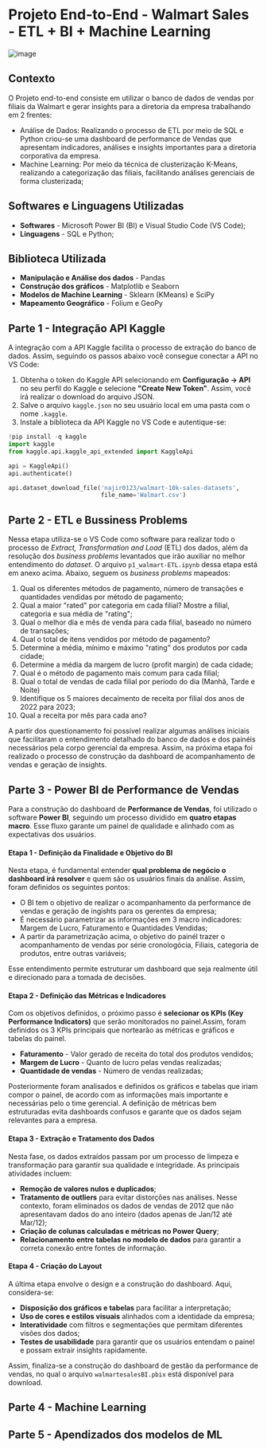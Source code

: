 # Projeto End-to-End - Walmart Sales - ETL + BI + Machine Learning

![image](https://github.com/user-attachments/assets/7e1c055c-d639-4084-b984-7033194fba22)

## Contexto
O Projeto end-to-end consiste em utilizar o banco de dados de vendas por filiais da Walmart e gerar insights para a diretoria da empresa trabalhando em 2 frentes:
- Análise de Dados: Realizando o processo de ETL por meio de SQL e Python criou-se uma dashboard de performance de Vendas que apresentam indicadores, análises e insights importantes para a diretoria corporativa da empresa.   
- Machine Learning: Por meio da técnica de clusterização K-Means, realizando a categorização das filiais, facilitando análises gerenciais de forma clusterizada;

## Softwares e Linguagens Utilizadas
- **Softwares** - Microsoft Power BI (BI) e Visual Studio Code (VS Code);
- **Linguagens** - SQL e Python;

## Biblioteca Utilizada
- **Manipulação e Análise dos dados** - Pandas
- **Construção dos gráficos** - Matplotlib e Seaborn
- **Modelos de Machine Learning** - Sklearn (KMeans) e SciPy
- **Mapeamento Geográfico** - Folium e GeoPy

## Parte 1 - Integração API Kaggle

A integração com a API Kaggle facilita o processo de extração do banco de dados. Assim, seguindo os passos abaixo você consegue conectar a API no VS Code:

1. Obtenha o token do Kaggle API selecionando em **Configuração -> API** no seu perfil do Kaggle e selecione **"Create New Token"**. Assim, você irá realizar o download do arquivo JSON.
2. Salve o arquivo `kaggle.json` no seu usuário local em uma pasta com o nome `.kaggle`.
3. Instale a biblioteca da API Kaggle no VS Code e autentique-se:

```python
!pip install -q kaggle
import kaggle
from kaggle.api.kaggle_api_extended import KaggleApi

api = KaggleApi()
api.authenticate()

api.dataset_download_file('najir0123/walmart-10k-sales-datasets',
                          file_name='Walmart.csv')

```

## Parte 2 - ETL e Bussiness Problems

Nessa etapa utiliza-se o VS Code como software para realizar todo o processo de *Extract, Transformation and Load* (ETL) dos dados, além da resolução dos *business problems* levantados que irão auxiliar no melhor entendimento do *dataset*. O arquivo `p1_walmart-ETL.ipynb` dessa etapa está em anexo acima. Abaixo, seguem os *business problems* mapeados:

1. Qual os diferentes métodos de pagamento, número de transações e quantidades vendidas por método de pagamento;
2. Qual a maior "rated" por categoria em cada filial? Mostre a filial, categoria e sua média de "rating";
3. Qual o melhor dia e mês de venda para cada filial, baseado no número de transações;
4. Qual o total de itens vendidos por método de pagamento?
5. Determine a média, mínimo e máximo "rating" dos produtos por cada cidade;
6. Determine a média da margem de lucro (profit margin) de cada cidade;
7. Qual é o método de pagamento mais comum para cada filial;
8. Qual o total de vendas de cada filial por período do dia (Manhã, Tarde e Noite) 
9. Identifique os 5 maiores decaimento de receita por filial dos anos de 2022 para 2023;
10. Qual a receita por mês para cada ano?

A partir dos questionamento foi possível realizar algumas análises iniciais que facilitaram o entendimento detalhado do banco de dados e dos painéis necessários pela corpo gerencial da empresa. Assim, na próxima etapa foi realizado o processo de construção da dashboard de acompanhamento de vendas e geração de insights.

## Parte 3 - Power BI de Performance de Vendas

Para a construção do dashboard de **Performance de Vendas**, foi utilizado o software **Power BI**, seguindo um processo dividido em **quatro etapas macro**. Esse fluxo garante um painel de qualidade e alinhado com as expectativas dos usuários.

#### Etapa 1 - Definição da Finalidade e Objetivo do BI  
Nesta etapa, é fundamental entender **qual problema de negócio o dashboard irá resolver** e quem são os usuários finais da análise. Assim, foram definidos os seguintes pontos:  
- O BI tem o objetivo de realizar o acompanhamento da performance de vendas e geração de ingishts para os gerentes da empresa;
- É necessário parametrizar as informações em 3 macro indicadores: Margem de Lucro, Faturamento e Quantidades Vendidas;
- A partir da parametrização acima, o objetivo do painél trazer o acompanhamento de vendas por série cronologócia, Filiais, categoria de produtos, entre outras variáveis; 

Esse entendimento permite estruturar um dashboard que seja realmente útil e direcionado para a tomada de decisões.

#### Etapa 2 - Definição das Métricas e Indicadores
Com os objetivos definidos, o próximo passo é **selecionar os KPIs (Key Performance Indicators)** que serão monitorados no painel.Assim, foram definidos os 3 KPIs principais que nortearão as métricas e gráficos e tabelas do painel.

- **Faturamento** - Valor gerado de receita do total dos produtos vendidos;
- **Margem de Lucro** - Quanto de lucro pelas vendas realizadas;
- **Quantidade de vendas** - Número de vendas realizadas;

Posteriormente foram analisados e definidos os gráficos e tabelas que iriam compor o painel, de acordo com as informações mais importante e necessárias pelo o time gerencial. A definição de métricas bem estruturadas evita dashboards confusos e garante que os dados sejam relevantes para a empresa.

#### Etapa 3 - Extração e Tratamento dos Dados  
Nesta fase, os dados extraídos passam por um processo de limpeza e transformação para garantir sua qualidade e integridade. As principais atividades incluem:  
- **Remoção de valores nulos e duplicados**;  
- **Tratamento de outliers** para evitar distorções nas análises. Nesse contexto, foram eliminados os dados de vendas de 2012 que não apresentavam dados do ano inteiro (dados apenas de Jan/12 até Mar/12);
- **Criação de colunas calculadas e métricas no Power Query**;  
- **Relacionamento entre tabelas no modelo de dados** para garantir a correta conexão entre fontes de informação.  

#### Etapa 4 - Criação do Layout  
A última etapa envolve o design e a construção do dashboard. Aqui, considera-se:  
- **Disposição dos gráficos e tabelas** para facilitar a interpretação;  
- **Uso de cores e estilos visuais** alinhados com a identidade da empresa;  
- **Interatividade** com filtros e segmentações que permitam diferentes visões dos dados;  
- **Testes de usabilidade** para garantir que os usuários entendam o painel e possam extrair insights rapidamente.  

Assim, finaliza-se a construção do dashboard de gestão da performance de vendas, no qual o arquivo `walmartesalesBI.pbix` está disponível para download.

## Parte 4 - Machine Learning


## Parte 5 - Apendizados dos modelos de ML


